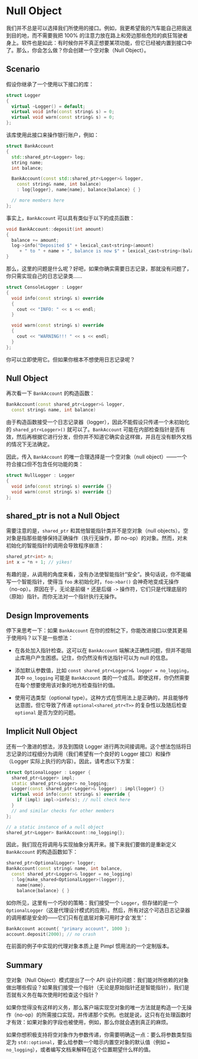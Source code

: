 # Null Object

我们并不总是可以选择我们所使用的接口。例如，我更希望我的汽车能自己把我送到目的地，而不需要我把 100% 的注意力放在路上和旁边那些危险的疯狂驾驶者身上。软件也是如此：有时候你并不真正想要某项功能，但它已经被内置到接口中了。那么，你会怎么做？你会创建一个空对象（Null Object）。

## Scenario

假设你继承了一个使用以下接口的库：

```c++
struct Logger
{
  virtual ~Logger() = default;
  virtual void info(const string& s) = 0;
  virtual void warn(const string& s) = 0;
};
```

该库使用此接口来操作银行账户，例如：

```c++
struct BankAccount
{
  std::shared_ptr<Logger> log;
  string name;
  int balance;

  BankAccount(const std::shared_ptr<Logger>& logger,
    const string& name, int balance)
    : log{logger}, name{name}, balance{balance} { }

  // more members here
};
```

事实上，`BankAccount` 可以具有类似于以下的成员函数：

```c++
void BankAccount::deposit(int amount)
{
  balance += amount;
  log->info("Deposited $" + lexical_cast<string>(amount)
     + " to " + name + ", balance is now $" + lexical_cast<string>(balance));
}
```

那么，这里的问题是什么呢？好吧，如果你确实需要日志记录，那就没有问题了，你只需实现自己的日志记录类……


```c++
struct ConsoleLogger : Logger
{
  void info(const string& s) override
  {
    cout << "INFO: " << s << endl;
  }

  void warn(const string& s) override
  {
    cout << "WARNING!!! " << s << endl;
  }
};
```

你可以立即使用它。但如果你根本不想使用日志记录呢？

## Null Object

再次看一下 `BankAccount` 的构造函数：

```c++
BankAccount(const shared_ptr<Logger>& logger,
  const string& name, int balance)
```

由于构造函数接受一个日志记录器（logger），因此不能假设只传递一个未初始化的 `shared_ptr<Logger>()` 就可以了。`BankAccount` 可能在内部检查指针是否有效，然后再根据它进行分发，但你并不知道它确实会这样做，并且在没有额外文档的情况下无法确定。

因此，传入 `BankAccount` 的唯一合理选择是一个空对象（null object）——一个符合接口但不包含任何功能的类：

```c++
struct NullLogger : Logger
{
  void info(const string& s) override {}
  void warn(const string& s) override {}
};
```

## shared_ptr is not a Null Object

需要注意的是，`shared_ptr` 和其他智能指针类并不是空对象（null objects）。空对象是指那些能够保持正确操作（执行无操作，即 no-op）的对象。然而，对未初始化的智能指针的调用会导致程序崩溃：

```c++
shared_ptr<int> n;
int x = *n + 1; // yikes!
```

有趣的是，从调用的角度来看，没有办法使智能指针“安全”。换句话说，你不能编写一个智能指针，使得当 `foo` 未初始化时，`foo->bar()` 会神奇地变成无操作（no-op）。原因在于，无论是前缀 `*` 还是后缀 `->` 操作符，它们只是代理底层的（原始）指针。而你无法对一个指针执行无操作。

## Design Improvements

停下来思考一下：如果 `BankAccount` 在你的控制之下，你能改进接口以使其更易于使用吗？以下是一些想法：

- 在各处加入指针检查。这可以在 `BankAccount` 端解决正确性问题，但并不能阻止库用户产生困惑。记住，你仍然没有传达指针可以为 null 的信息。

- 添加默认参数值，比如 `const shared_ptr<Logger>& logger = no_logging`，其中 `no_logging` 可能是 `BankAccount` 类的一个成员。即使这样，你仍然需要在每个想要使用该对象的地方检查指针的值。

- 使用可选类型（optional type）。这种方式在惯用法上是正确的，并且能够传达意图，但它导致了传递 `optional<shared_ptr<T>>` 的复杂性以及随后检查 `optional` 是否为空的问题。

##  Implicit Null Object

还有一个激进的想法，涉及到围绕 Logger 进行两次间接调用。这个想法包括将日志记录的过程细分为调用（我们希望有一个良好的 Logger 接口）和操作（Logger 实际上执行的内容）。因此，请考虑以下方案：

```c++
struct OptionalLogger : Logger {
  shared_ptr<Logger> impl;
  static shared_ptr<Logger> no_logging;
  Logger(const shared_ptr<Logger>& logger) : impl{logger} {}
  virtual void info(const string& s) override {
    if (impl) impl->info(s); // null check here
  }
  // and similar checks for other members
};

// a static instance of a null object
shared_ptr<Logger> BankAccount::no_logging{};
```

因此，我们现在将调用与实现抽象分离开来。接下来我们要做的是重新定义 `BankAccount` 的构造函数如下：

```c++
shared_ptr<OptionalLogger> logger;
BankAccount(const string& name, int balance,
  const shared_ptr<Logger>& logger = no_logging)
  : log{make_shared<OptionalLogger>(logger)},
    name{name},
    balance{balance} { }
```

如你所见，这里有一个巧妙的策略：我们接受一个 `Logger`，但存储的是一个 `OptionalLogger`（这是代理设计模式的应用）。然后，所有对这个可选日志记录器的调用都是安全的——它们只有在底层对象可用时才会‘发生’：

```c++
BankAccount account{ "primary account", 1000 };
account.deposit(2000); // no crash
```

在前面的例子中实现的代理对象本质上是 Pimpl 惯用法的一个定制版本。

## Summary

空对象（Null Object）模式提出了一个 API 设计的问题：我们能对所依赖的对象做出哪些假设？如果我们接受一个指针（无论是原始指针还是智能指针），我们是否就有义务在每次使用时检查这个指针？

如果你觉得没有这样的义务，那么客户端实现空对象的唯一方法就是构造一个无操作（no-op）的所需接口实现，并传递那个实例。也就是说，这只有在处理函数时才有效：如果对象的字段也被使用，例如，那么你就会遇到真正的麻烦。

如果你想积极支持将空对象作为参数传递，你需要明确这一点：要么将参数类型指定为 `std::optional`，要么给参数一个暗示内置空对象的默认值（例如 `= no_logging`），或者编写文档来解释在这个位置期望什么样的值。
